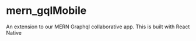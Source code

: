 # mern_gqlMobile
An extension to our MERN Graphql collaborative app. This is built with React Native
